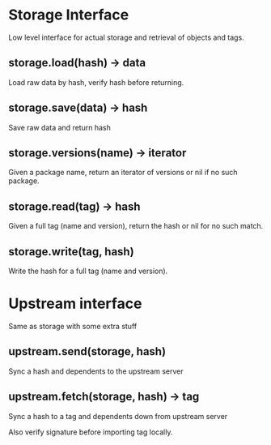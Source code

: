 # Storage Interface

Low level interface for actual storage and retrieval of objects and tags.

## storage.load(hash) -> data

Load raw data by hash, verify hash before returning.

## storage.save(data) -> hash

Save raw data and return hash

## storage.versions(name) -> iterator<version>

Given a package name, return an iterator of versions or nil if no such package.

## storage.read(tag) -> hash

Given a full tag (name and version), return the hash or nil for no such match.

## storage.write(tag, hash)

Write the hash for a full tag (name and version).

# Upstream interface

Same as storage with some extra stuff

## upstream.send(storage, hash)

Sync a hash and dependents to the upstream server

## upstream.fetch(storage, hash) -> tag

Sync a hash to a tag and dependents down from upstream server

Also verify signature before importing tag locally.

